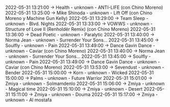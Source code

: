 2022-05-31 13:21:00 -> Health - unknown - ANTI-LIFE (con Chino Moreno)
2022-05-31 13:25:00 -> Mike Shinoda - unknown - Lift Off (con Chino Moreno y Machine Gun Kelly)
2022-05-31 13:29:00 -> Team Sleep - unknown - Blvd. Nights
2022-05-31 13:33:00 -> VOWWS - unknown - Structure of Love II (Renholdër Remix) (con Chino Moreno)
2022-05-31 13:36:00 -> Dead Poetic - unknown - Paralytic
2022-05-31 13:40:00 -> Norma Jean - unknown - Surrender Your Sons...
2022-05-31 13:45:00 -> Soulfly - unknown - Pain
2022-05-31 13:49:00 -> Dance Gavin Dance - unknown - Caviar (con Chino Moreno)
2022-05-31 13:40:00 -> Norma Jean - unknown - Surrender Your Sons...
2022-05-31 13:45:00 -> Soulfly - unknown - Pain
2022-05-31 13:49:00 -> Dance Gavin Dance - unknown - Caviar (con Chino Moreno)
2022-05-31 13:53:00 -> Sevendust - unknown - Bender
2022-05-31 15:00:00 -> Korn - unknown - Wicked
2022-05-31 15:00:00 -> Palms - unknown - Future Warrior
2022-05-31 15:01:00 -> Zmiya - unknown - Solmamdenlo
2022-05-31 15:06:00 -> Zmiya - unknown - Magical time
2022-05-31 15:10:00 -> Zmiya - unknown - Desert
2022-05-31 15:11:00 -> Zmiya - unknown - Douma
2022-05-31 15:17:00 -> Zmiya - unknown - Al mostafa
